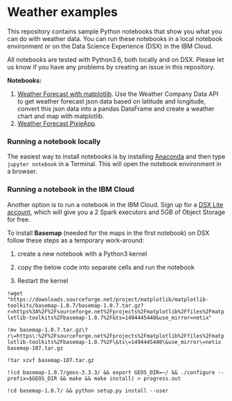# Weather examples

This repository contains sample Python notebooks that show you what you can do with weather data. You can run these notebooks in a local notebook environment or on the Data Science Experience (DSX) in the IBM Cloud.

All notebooks are tested with Python3.6, both locally and on DSX. Please let us know if you have any problems by creating an issue in this repository.  

**Notebooks:**

1. [Weather Forecast with matplotlib](https://github.com/MargrietGroenendijk/weather-demos/blob/master/Weather%20Forecast%20with%20Matplotlib.ipynb). Use the Weather Company Data API to get weather forecast json data based on latitude and longitude, convert this json data into a pandas DataFrame and create a weather chart and map with matplotlib.
2. [Weather Forecast PixieApp]().


### Running a notebook locally

The easiest way to install notebooks is by installing [Anaconda](https://www.anaconda.com/download/) and then type `jupyter notebook` in a Terminal. This will open the notebook environment in a browser. 

### Running a notebook in the IBM Cloud

Another option is to run a notebook in the IBM Cloud. Sign up for a [DSX Lite account](https://datascience.ibm.com/), which will give you a 2 Spark executors and 5GB of Object Storage for free. 

To install **Basemap** (needed for the maps in the first notebook) on DSX follow these steps as a temporary work-around:

1. create a new notebook with a Python3 kernel

2. copy the below code into separate cells and run the notebook

3. Restart the kernel

```!wget "https://downloads.sourceforge.net/project/matplotlib/matplotlib-toolkits/basemap-1.0.7/basemap-1.0.7.tar.gz?r=https%3A%2F%2Fsourceforge.net%2Fprojects%2Fmatplotlib%2Ffiles%2Fmatplotlib-toolkits%2Fbasemap-1.0.7%2F&ts=1494445440&use_mirror=netix"```

```!mv basemap-1.0.7.tar.gz\?r\=https\:%2F%2Fsourceforge.net%2Fprojects%2Fmatplotlib%2Ffiles%2Fmatplotlib-toolkits%2Fbasemap-1.0.7%2F\&ts\=1494445440\&use_mirror\=netix basemap-107.tar.gz```

```!tar xzvf basemap-107.tar.gz```

```!(cd basemap-1.0.7/geos-3.3.3/ && export GEOS_DIR=~/ && ./configure --prefix=$GEOS_DIR && make && make install) > progress.out```

```!cd basemap-1.0.7/ && python setup.py install --user```


